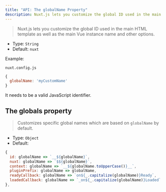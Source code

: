```yaml
---
title: "API: The globalName Property"
description: Nuxt.js lets you customize the global ID used in the main HTML template as well as the main Vue instance name and other options.
---
```


> Nuxt.js lets you customize the global ID used in the main HTML template as well as the main Vue instance name and other options.

- Type: `String`
- Default: `nuxt`

Example:

`nuxt.config.js`

```js
{
  globalName: 'myCustomName'
}
```

It needs to be a valid JavaScript identifier.

## The globals property

> Customizes specific global names which are based on `globalName` by default.

- Type: `Object`
- Default:

```js
{
  id: globalName => `__${globalName}`,
  nuxt: globalName => `$${globalName}`,
  context: globalName => `__${globalName.toUpperCase()}__`,
  pluginPrefix: globalName => globalName,
  readyCallback: globalName => `on${_.capitalize(globalName)}Ready`,
  loadedCallback: globalName => `_on${_.capitalize(globalName)}Loaded`
},
```

